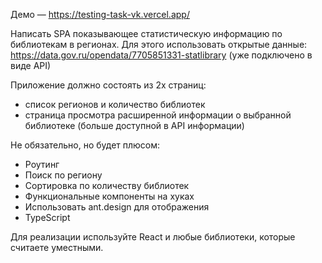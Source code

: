 
Демо — https://testing-task-vk.vercel.app/

Написать SPA показывающее статистическую информацию по библиотекам в регионах. Для этого использовать открытые данные: https://data.gov.ru/opendata/7705851331-statlibrary (уже подключено в виде API)

Приложение должно состоять из 2х страниц:
* список регионов и количество библиотек
* страница просмотра расширенной информации о выбранной библиотеке (больше доступной в API информации)

Не обязательно, но будет плюсом:

* Роутинг
* Поиск по региону
* Сортировка по количеству библиотек
* Функциональные компоненты на хуках
* Использовать ant.design для отображения
* TypeScript


Для реализации используйте React и любые библиотеки, которые считаете уместными.


